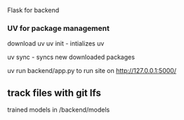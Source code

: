 Flask for backend

### UV for package management

download uv
uv init - intializes uv

uv sync - syncs new downloaded packages

uv run backend/app.py to run site on http://127.0.0.1:5000/

## track files with git lfs


trained models in /backend/models
